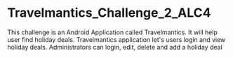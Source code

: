 # Travelmantics_Challenge_2_ALC4
This challenge is an Android Application called Travelmantics. It will help user find holiday deals.
Travelmantics application let's users login and view holiday deals. Administrators can login, edit, delete and add a holiday deal
